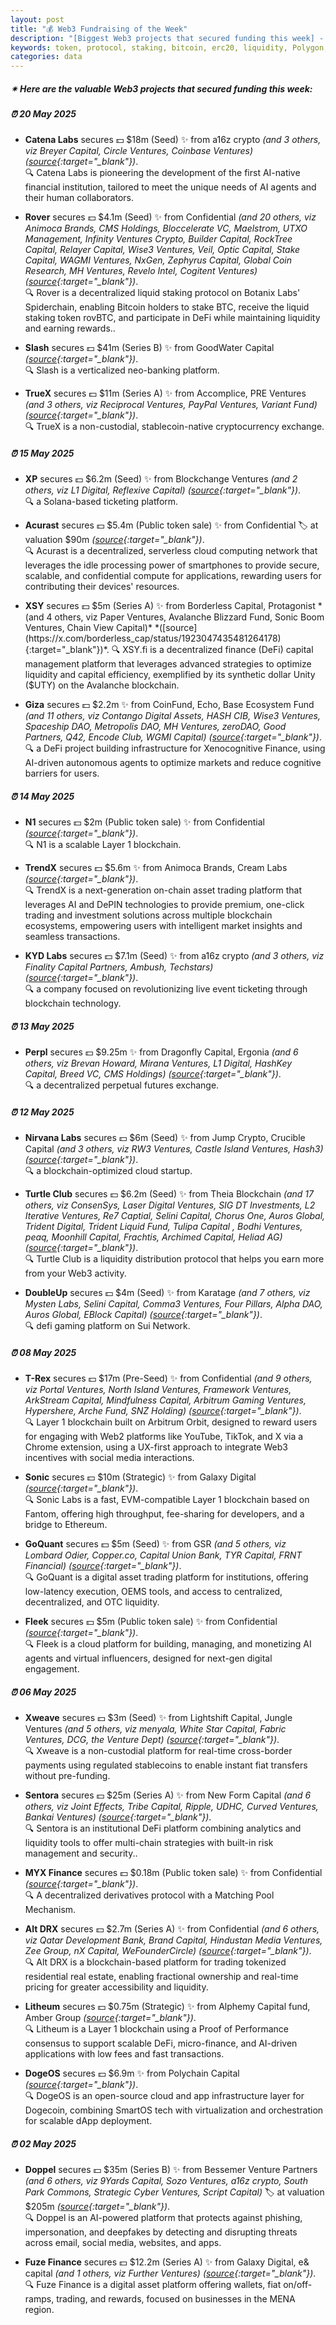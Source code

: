 ```yaml
---
layout: post
title: "💰 Web3 Fundraising of the Week"
description: "[Biggest Web3 projects that secured funding this week] - Featuring Protocol/project, lead investors, other investors, amount raised, valuation, investment refs, supported blockchains and detail about project."
keywords: token, protocol, staking, bitcoin, erc20, liquidity, Polygon, cryptotrendz, bearmarket
categories: data
---  
```


##### ✴ **Here are the valuable Web3 projects that secured funding this week:**


##### ⏰️ **20 May 2025**  

 - **Catena Labs** secures 💵 $18m (Seed) ✨️ from a16z crypto *(and 3 others, viz Breyer Capital, Circle Ventures, Coinbase Ventures)* *([source](https://fortune.com/crypto/2025/05/20/sean-neville-catena-labs-18-million-a16z-breyer-circle-coinbase-tom-brady/){:target="_blank"})*.  
🔍 Catena Labs is pioneering the development of the first AI-native financial institution, tailored to meet the unique needs of AI agents and their human collaborators.

 - **Rover** secures 💵 $4.1m (Seed) ✨️ from Confidential *(and 20 others, viz Animoca Brands, CMS Holdings, Bloccelerate VC, Maelstrom, UTXO Management, Infinity Ventures Crypto, Builder Capital, RockTree Capital, Relayer Capital, Wise3 Ventures, Veil, Optic Capital, Stake Capital, WAGMI Ventures, NxGen, Zephyrus Capital, Global Coin Research, MH Ventures, Revelo Intel, Cogitent Ventures)* *([source](https://x.com/RoverStaking/status/1924829389591617677){:target="_blank"})*.  
🔍 Rover is a decentralized liquid staking protocol on Botanix Labs' Spiderchain, enabling Bitcoin holders to stake BTC, receive the liquid staking token rovBTC, and participate in DeFi while maintaining liquidity and earning rewards..

 - **Slash** secures 💵 $41m (Series B) ✨️ from GoodWater Capital *([source](https://fortune.com/article/slash-vertical-banking-nea-fintech-tech-funding-performance-marketing/){:target="_blank"})*.  
🔍 Slash is a verticalized neo-banking platform.

 - **TrueX** secures 💵 $11m (Series A) ✨️ from Accomplice, PRE Ventures *(and 3 others, viz Reciprocal Ventures, PayPal Ventures, Variant Fund)* *([source](https://www.businesswire.com/news/home/20250519507974/en/True-Markets-Raises-%2411-Million-and-Launches-Stablecoin-Native-DeFi-Trading-App){:target="_blank"})*.  
🔍 TrueX is a non-custodial, stablecoin-native cryptocurrency exchange.

##### ⏰️ **15 May 2025**  

 - **XP** secures 💵 $6.2m (Seed) ✨️ from Blockchange Ventures *(and 2 others, viz L1 Digital, Reflexive Capital)* *([source](https://x.com/xpticket/status/1923131613656805531){:target="_blank"})*.  
🔍 a Solana-based ticketing platform.

 - **Acurast** secures 💵 $5.4m (Public token sale) ✨️ from Confidential 🏷️ at valuation $90m *([source](https://coinlist.co/acurast){:target="_blank"})*.  
🔍 Acurast is a decentralized, serverless cloud computing network that leverages the idle processing power of smartphones to provide secure, scalable, and confidential compute for applications, rewarding users for contributing their devices' resources.

 - **XSY** secures 💵 $5m (Series A) ✨️ from Borderless Capital, Protagonist *(and 4 others, viz Paper Ventures, Avalanche Blizzard Fund, Sonic Boom Ventures, Chain View Capital)* *([source](https://x.com/borderless_cap/status/1923047435481264178){:target="_blank"})*.  
🔍 XSY.fi is a decentralized finance (DeFi) capital management platform that leverages advanced strategies to optimize liquidity and capital efficiency, exemplified by its synthetic dollar Unity ($UTY) on the Avalanche blockchain.

 - **Giza** secures 💵 $2.2m ✨️ from CoinFund, Echo, Base Ecosystem Fund *(and 11 others, viz Contango Digital Assets, HASH CIB, Wise3 Ventures, Spaceship DAO, Metropolis DAO, MH Ventures, zeroDAO, Good Partners, Q42, Encode Club, WGMI Capital)* *([source](https://x.com/gizatechxyz/status/1923024732342948026){:target="_blank"})*.  
🔍 a DeFi project building infrastructure for Xenocognitive Finance, using AI-driven autonomous agents to optimize markets and reduce cognitive barriers for users.

##### ⏰️ **14 May 2025**  

 - **N1** secures 💵 $2m (Public token sale) ✨️ from Confidential *([source](https://x.com/n1chain/status/1922645585217343536){:target="_blank"})*.  
🔍 N1 is a scalable Layer 1 blockchain.

 - **TrendX** secures 💵 $5.6m ✨️ from Animoca Brands, Cream Labs *([source](https://x.com/TrendX_official/status/1922638057351864610){:target="_blank"})*.  
🔍 TrendX is a next-generation on-chain asset trading platform that leverages AI and DePIN technologies to provide premium, one-click trading and investment solutions across multiple blockchain ecosystems, empowering users with intelligent market insights and seamless transactions.

 - **KYD Labs** secures 💵 $7.1m (Seed) ✨️ from a16z crypto *(and 3 others, viz Finality Capital Partners, Ambush, Techstars)* *([source](https://x.com/KYDLabs/status/1922642579448824234){:target="_blank"})*.  
🔍 a company focused on revolutionizing live event ticketing through blockchain technology.

##### ⏰️ **13 May 2025**  

 - **Perpl** secures 💵 $9.25m ✨️ from Dragonfly Capital, Ergonia *(and 6 others, viz Brevan Howard, Mirana Ventures, L1 Digital, HashKey Capital, Breed VC, CMS Holdings)* *([source](https://x.com/perpltrade/status/1922276912988123621){:target="_blank"})*.  
🔍 a decentralized perpetual futures exchange.

##### ⏰️ **12 May 2025**  

 - **Nirvana Labs** secures 💵 $6m (Seed) ✨️ from Jump Crypto, Crucible Capital *(and 3 others, viz RW3 Ventures, Castle Island Ventures, Hash3)* *([source](https://x.com/nirvanalabsai/status/1922037765312508297){:target="_blank"})*.  
🔍 a blockchain-optimized cloud startup.

 - **Turtle Club** secures 💵 $6.2m (Seed) ✨️ from Theia Blockchain *(and 17 others, viz ConsenSys, Laser Digital Ventures, SIG DT Investments, L2 Iterative Ventures, Re7 Captial, Selini Capital, Chorus One, Auros Global, Trident Digital, Trident Liquid Fund, Tulipa Capital , Bodhi Ventures, peaq, Moonhill Capital, Frachtis, Archimed Capital, Heliad AG)* *([source](https://x.com/turtleclubhouse/status/1921861819225796771){:target="_blank"})*.  
🔍 Turtle Club is a liquidity distribution protocol that helps you earn more from your Web3 activity.

 - **DoubleUp** secures 💵 $4m (Seed) ✨️ from Karatage *(and 7 others, viz Mysten Labs, Selini Capital, Comma3 Ventures, Four Pillars, Alpha DAO, Auros Global, EBlock Capital)* *([source](https://x.com/doubleup_app/status/1921961770744197499){:target="_blank"})*.  
🔍 defi gaming platform on Sui Network.

##### ⏰️ **08 May 2025**  

 - **T-Rex** secures 💵 $17m (Pre-Seed) ✨️ from Confidential *(and 9 others, viz Portal Ventures, North Island Ventures, Framework Ventures, ArkStream Capital, Mindfulness Capital, Arbitrum Gaming Ventures, Hypershere, Arche Fund, SNZ Holding)* *([source](https://x.com/TREX_chain/status/1920664358280913255){:target="_blank"})*.  
🔍 Layer 1 blockchain built on Arbitrum Orbit, designed to reward users for engaging with Web2 platforms like YouTube, TikTok, and X via a Chrome extension, using a UX-first approach to integrate Web3 incentives with social media interactions.

 - **Sonic** secures 💵 $10m (Strategic) ✨️ from Galaxy Digital *([source](https://www.coinlive.com/news-flash/799200){:target="_blank"})*.  
🔍 Sonic Labs is a fast, EVM-compatible Layer 1 blockchain based on Fantom, offering high throughput, fee-sharing for developers, and a bridge to Ethereum.

 - **GoQuant** secures 💵 $5m (Seed) ✨️ from GSR *(and 5 others, viz Lombard Odier, Copper.co, Capital Union Bank, TYR Capital, FRNT Financial)* *([source](https://www.goquant.io/articles/goquant-raises-4m-in-seed-funding-led-by-gsr){:target="_blank"})*.  
🔍 GoQuant is a digital asset trading platform for institutions, offering low-latency execution, OEMS tools, and access to centralized, decentralized, and OTC liquidity.

 - **Fleek** secures 💵 $5m (Public token sale) ✨️ from Confidential *([source](https://x.com/fleek/status/1920539927768371414){:target="_blank"})*.  
🔍 Fleek is a cloud platform for building, managing, and monetizing AI agents and virtual influencers, designed for next-gen digital engagement.

##### ⏰️ **06 May 2025**  

 - **Xweave** secures 💵 $3m (Seed) ✨️ from Lightshift Capital, Jungle Ventures *(and 5 others, viz menyala, White Star Capital, Fabric Ventures, DCG, the Venture Dept)* *([source](https://x.com/fabric_vc/status/1919679549354475585){:target="_blank"})*.  
🔍 Xweave is a non-custodial platform for real-time cross-border payments using regulated stablecoins to enable instant fiat transfers without pre-funding.

 - **Sentora** secures 💵 $25m (Series A) ✨️ from New Form Capital *(and 6 others, viz Joint Effects, Tribe Capital, Ripple, UDHC, Curved Ventures, Bankai Ventures)* *([source](https://blockworks.co/news/sentora-merger-raise-25m/){:target="_blank"})*.  
🔍 Sentora is an institutional DeFi platform combining analytics and liquidity tools to offer multi-chain strategies with built-in risk management and security..

 - **MYX Finance** secures 💵 $0.18m (Public token sale) ✨️ from Confidential *([source](https://www.binance.com/en/events/myx-finance){:target="_blank"})*.  
🔍 A decentralized derivatives protocol with a Matching Pool Mechanism.

 - **Alt DRX** secures 💵 $2.7m (Series A) ✨️ from Confidential *(and 6 others, viz Qatar Development Bank, Brand Capital, Hindustan Media Ventures, Zee Group, nX Capital, WeFounderCircle)* *([source](https://crypto-fundraising.info/projects/alt-drx/){:target="_blank"})*.  
🔍 Alt DRX is a blockchain-based platform for trading tokenized residential real estate, enabling fractional ownership and real-time pricing for greater accessibility and liquidity.

 - **Litheum** secures 💵 $0.75m (Strategic) ✨️ from Alphemy Capital fund, Amber Group *([source](https://x.com/LitheumOfficial/status/1919658577226080431){:target="_blank"})*.  
🔍 Litheum is a Layer 1 blockchain using a Proof of Performance consensus to support scalable DeFi, micro-finance, and AI-driven applications with low fees and fast transactions.

 - **DogeOS** secures 💵 $6.9m ✨️ from Polychain Capital *([source](https://x.com/DogeOS/status/1919756260041175401){:target="_blank"})*.  
🔍 DogeOS is an open-source cloud and app infrastructure layer for Dogecoin, combining SmartOS tech with virtualization and orchestration for scalable dApp deployment.

##### ⏰️ **02 May 2025**  

 - **Doppel** secures 💵 $35m (Series B) ✨️ from Bessemer Venture Partners *(and 6 others, viz 9Yards Capital, Sozo Ventures, a16z crypto, South Park Commons, Strategic Cyber Ventures, Script Capital)* 🏷️ at valuation $205m *([source](https://www.doppel.com/blog/doppel-raises-35-million-series-b){:target="_blank"})*.  
🔍 Doppel is an AI-powered platform that protects against phishing, impersonation, and deepfakes by detecting and disrupting threats across email, social media, websites, and apps.

 - **Fuze Finance** secures 💵 $12.2m (Series A) ✨️ from Galaxy Digital, e& capital *(and 1 others, viz Further Ventures)* *([source](https://x.com/fuzefinance/status/1918235251702218930){:target="_blank"})*.  
🔍 Fuze Finance is a digital asset platform offering wallets, fiat on/off-ramps, trading, and rewards, focused on businesses in the MENA region.
